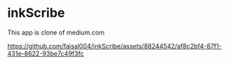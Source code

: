 # inkScribe
This app is clone of medium.com 


https://github.com/faisal004/inkScribe/assets/88244542/af8c2bf4-87f1-431e-8622-93be7c49f3fc

